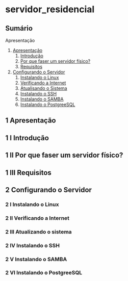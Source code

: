 # servidor_residencial

## Sumário

<a id="#Apresentação"></a>

Apresentação

1.  [Apresentação](#Apresentação)
    1.  [Introdução](#Introdução)
    2.  [Por que faser um servidor físico?](#por_que_fazer)
    3.  [Requisitos](#Requisitos) 
3.  [Configurando o Servidor](#Configurando_o_Servidor)
    1.  [Instalando o Linux](#Instalando_o_Linux)
    2.  [Verificando a Internet](#Verificando_a_Internet)
    3.  [Atualisando o Sistema](#Atualizando_o_sistema)
    4.  [Instalando o SSH](#Instalando_o_SSH)
    5.  [Instalando o SAMBA](#Instalando_o_SAMBA)
    6.  [Instalando o PostgreeSQL](#Instalando_o_PostgreeSQL)
   

<a id="#Apresentação"></a>

## 1 Apresentação

<a id="#Introdução"></a>

## 1 I Introdução

<a id="#por_que_fazer"></a>

## 1 II Por que faser um servidor físico?

<a id="#Requisitos"></a>

## 1 III Requisitos

<a id="#Configurando_o_Servidor"></a>

## 2 Configurando o Servidor

<a id="#Instalando_o_Linux"></a>

### 2 I Instalando o Linux

<a id="#Verificando_a_Internet"></a>

### 2 II Verificando a Internet

<a id="#Atualizando_o_sistema"></a>

### 2 III Atualizando o sistema

<a id="#Instalando_o_SSH"></a>

### 2 IV Instalando o SSH

<a id="#Instalando_o_SAMBA"></a>

### 2 V Instalando o SAMBA

<a id="#Instalando_o_PostgreeSQL"></a>

### 2 VI Instalando o PostgreeSQL
